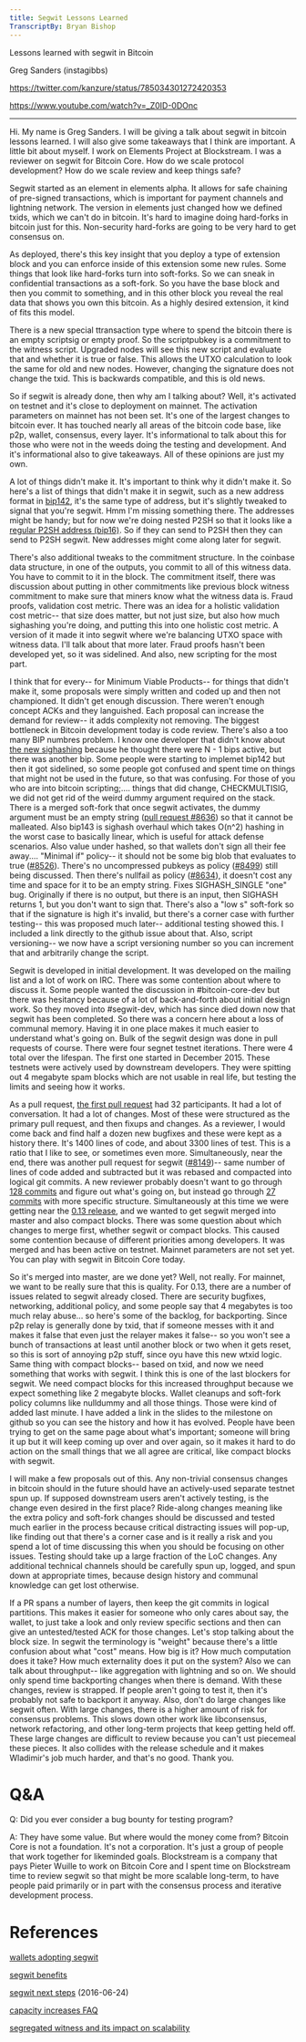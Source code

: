 ```yaml
---
title: Segwit Lessons Learned
TranscriptBy: Bryan Bishop
---
```


Lessons learned with segwit in Bitcoin

Greg Sanders (instagibbs)

<https://twitter.com/kanzure/status/785034301272420353>

<https://www.youtube.com/watch?v=_Z0ID-0DOnc>

----

Hi. My name is Greg Sanders. I will be giving a talk about segwit in bitcoin lessons learned. I will also give some takeaways that I think are important. A little bit about myself. I work on Elements Project at Blockstream. I was a reviewer on segwit for Bitcoin Core. How do we scale protocol development? How do we scale review and keep things safe?

Segwit started as an element in elements alpha. It allows for safe chaining of pre-signed transactions, which is important for payment channels and lightning network. The version in elements just changed how we defined txids, which we can't do in bitcoin. It's hard to imagine doing hard-forks in bitcoin just for this. Non-security hard-forks are going to be very hard to get consensus on.

As deployed, there's this key insight that you deploy a type of extension block and you can enforce inside of this extension some new rules. Some things that look like hard-forks turn into soft-forks. So we can sneak in confidential transactions as a soft-fork. So you have the base block and then you commit to something, and in this other block you reveal the real data that shows you own this bitcoin. As a highly desired extension, it kind of fits this model.

There is a new special ttransaction type where to spend the bitcoin there is an empty scriptsig or empty proof. So the scriptpubkey is a commitment to the witness script. Upgraded nodes will see this new script and evaluate that and whether it is true or false. This allows the UTXO calculation to look the same for old and new nodes. However, changing the signature does not change the txid. This is backwards compatible, and this is old news.

So if segwit is already done, then why am I talking about? Well, it's activated on testnet and it's close to deployment on mainnet. The activation parameters on mainnet has not been set. It's one of the largest changes to bitcoin ever. It has touched nearly all areas of the bitcoin code base, like p2p, wallet, consensus, every layer. It's informational to talk about this for those who were not in the weeds doing the testing and development. And it's informational also to give takeaways. All of these opinions are just my own.

A lot of things didn't make it. It's important to think why it didn't make it. So here's a list of things that didn't make it in segwit, such as a new address format in <a href="https://github.com/bitcoin/bips/blob/master/bip-0142.mediawiki">bip142</a>, it's the same type of address, but it's slightly tweaked to signal that you're segwit. Hmm I'm missing something there. The addresses might be handy; but for now we're doing nested P2SH so that it looks like a <a href="https://github.com/bitcoin/bips/blob/master/bip-0016.mediawiki">regular P2SH address (bip16)</a>. So if they can send to P2SH then they can send to P2SH segwit. New addresses might come along later for segwit.

There's also additional tweaks to the commitment structure. In the coinbase data structure, in one of the outputs, you commit to all of this witness data. You have to commit to it in the block. The commitment itself, there was discussion about putting in other commitments like previous block witness commitment to make sure that miners know what the witness data is. Fraud proofs, validation cost metric. There was an idea for a holistic validation cost metric-- that size does matter, but not just size, but also how much sighashing you're doing, and putting this into one holistic cost metric. A version of it made it into segwit where we're balancing UTXO space with witness data. I'll talk about that more later. Fraud proofs hasn't been developed yet, so it was sidelined. And also, new scripting for the most part.

I think that for every-- for Minimum Viable Products-- for things that didn't make it, some proposals were simply written and coded up and then not championed. It didn't get enough discussion. There weren't enough concept ACKs and they languished. Each proposal can increase the demand for review-- it adds complexity not removing. The biggest bottleneck in Bitcoin development today is code review. There's also a too many BIP numbres problem. I know one developer that didn't know about <a href="https://github.com/bitcoin/bips/blob/master/bip-0143.mediawiki">the new sighashing</a> because he thought there were N - 1 bips active, but there was another bip. Some people were starting to implemet bip142 but then it got sidelined, so some people got confused and spent time on things that might not be used in the future, so that was confusing. For those of you who are into bitcoin scripting;.... things that did change, CHECKMULTISIG, we did not get rid of the weird dummy argument required on the stack. There is a merged soft-fork that once segwit activates, the dummy argument must be an empty string (<a href="https://github.com/bitcoin/bitcoin/pull/8636">pull request #8636</a>) so that it cannot be malleated. Also bip143 is sighash overhaul which takes O(n^2) hashing in the worst case to basically linear, which is useful for attack defense scenarios. Also value under hashed, so that wallets don't sign all their fee away.... "Minimal if" policy-- it should not be some big blob that evaluates to true (<a href="https://github.com/bitcoin/bitcoin/pull/8526">#8526</a>). There's no uncompressed pubkeys as policy (<a href="https://github.com/bitcoin/bitcoin/pull/8499">#8499</a>) still being discussed. Then there's nullfail as policy (<a href="https://github.com/bitcoin/bitcoin/pull/8634">#8634</a>), it doesn't cost any time and space for it to be an empty string. Fixes SIGHASH\_SINGLE "one" bug. Originally if there is no output, but there is an input, then SIGHASH returns 1, but you don't want to sign that. There's also a "low s" soft-fork so that if the signature is high it's invalid, but there's a corner case with further testing-- this was proposed much later-- additional testing showed this. I included a link directly to the github issue about that. Also, script versioning-- we now have a script versioning number so you can increment that and arbitrarily change the script.

Segwit is developed in initial development. It was developed on the mailing list and a lot of work on IRC. There was some contention about where to discuss it. Some people wanted the discussion in #bitcoin-core-dev but there was hesitancy because of a lot of back-and-forth about initial design work. So they moved into #segwit-dev, which has since died down now that segwit has been completed. So there was a concern here about a loss of communal memory. Having it in one place makes it much easier to understand what's going on. Bulk of the segwit design was done in pull requests of course. There were four segnet testnet iterations. There were 4 total over the lifespan. The first one started in December 2015. These testnets were actively used by downstream developers. They were spitting out 4 megabyte spam blocks which are not usable in real life, but testing the limits and seeing how it works.

As a pull request, <a href="https://github.com/bitcoin/bitcoin/pull/7910">the first pull request</a> had 32 participants. It had a lot of conversation. It had a lot of changes. Most of these were structured as the primary pull request, and then fixups and changes. As a reviewer, I would come back and find half a dozen new bugfixes and these were kept as a history there. It's 1400 lines of code, and about 3300 lines of test. This is a ratio that I like to see, or sometimes even more. Simultaneously, near the end, there was another pull request for segwit (<a href="https://github.com/bitcoin/bitcoin/pull/8149">#8149</a>)-- same number of lines of code added and subtracted but it was rebased and compacted into logical git commits. A new reviewer probably doesn't want to go through <a href="https://github.com/bitcoin/bitcoin/pull/7910">128 commits</a> and figure out what's going on, but instead go through <a href="https://github.com/bitcoin/bitcoin/pull/8149">27 commits</a> with more specific structure. Simultaneously at this time we were getting near the <a href="https://github.com/bitcoin/bitcoin/blob/master/doc/release-notes/release-notes-0.13.0.md">0.13 release</a>, and we wanted to get segwit merged into master and also compact blocks. There was some question about which changes to merge first, whether segwit or compact blocks. This caused some contention because of different priorities among developers. It was merged and has been active on testnet. Mainnet parameters are not set yet. You can play with segwit in Bitcoin Core today.

So it's merged into master, are we done yet? Well, not really. For mainnet, we want to be really sure that this is quality. For 0.13, there are a number of issues related to segwit already closed. There are security bugfixes, networking, additional policy, and some people say that 4 megabytes is too much relay abuse... so here's some of the backlog, for backporting. Since p2p relay is generally done by txid, that if someone messes with it and makes it false that even just the relayer makes it false-- so you won't see a bunch of transactions at least until another block or two when it gets reset, so this is sort of annoying p2p stuff, since oyu have this new wtxid logic. Same thing with compact blocks-- based on txid, and now we need something that works with segwit. I think this is one of the last blockers for segwit. We need compact blocks for this increased throughput because we expect something like 2 megabyte blocks. Wallet cleanups and soft-fork policy columns like nulldummy and all those things. Those were kind of added last minute. I have added a link in the slides to the milestone on github so you can see the history and how it has evolved. People have been trying to get on the same page about what's important; someone will bring it up but it will keep coming up over and over again, so it makes it hard to do action on the small things that we all agree are critical, like compact blocks with segwit.

I will make a few proposals out of this. Any non-trivial consensus changes in bitcoin should in the future should have an actively-used separate testnet spun up. If supposed downstream users aren't actively testing, is the change even desired in the first place? Ride-along changes meaning like the extra policy and soft-fork changes should be discussed and tested much earlier in the process because critical distracting issues will pop-up, like finding out that there's a corner case and is it really a risk and you spend a lot of time discussing this when you should be focusing on other issues. Testing should take up a large fraction of the LoC changes. Any additional technical channels should be carefully spun up, logged, and spun down at appropriate times, because design history and communal knowledge can get lost otherwise.

If a PR spans a number of layers, then keep the git commits in logical partitions. This makes it easier for someone who only cares about say, the wallet, to just take a look and only review specific sections and then can give an untested/tested ACK for those changes. Let's stop talking about the block size. In segwit the terminology is "weight" because there's a little confusion about what "cost" means. How big is it? How much computation does it take? How much externality does it put on the system? Also we can talk about throughput-- like aggregation with lightning and so on. We should only spend time backporting changes when there is demand. With these changes, review is strapped. If people aren't going to test it, then it's probably not safe to backport it anyway. Also, don't do large changes like segwit often. With large changes, there is a higher amount of risk for consensus problems. This slows down other work like libconsensus, network refactoring, and other long-term projects that keep getting held off. These large changes are difficult to review because you can't ust piecemeal these pieces. It also collides with the release schedule and it makes Wladimir's job much harder, and that's no good. Thank you.

# Q&A

Q: Did you ever consider a bug bounty for testing program?

A: They have some value. But where would the money come from? Bitcoin Core is not a foundation. It's not a corporation. It's just a group of people that work together for likeminded goals. Blockstream is a company that pays Pieter Wuille to work on Bitcoin Core and I spent time on Blockstream time to review segwit so that might be more scalable long-term, to have people paid primarily or in part with the consensus process and iterative development process.

# References

<a href="https://bitcoincore.org/en/segwit_adoption/">wallets adopting segwit</a>

<a href="https://bitcoincore.org/en/2016/01/26/segwit-benefits/">segwit benefits</a>

<a href="https://bitcoincore.org/en/2016/06/24/segwit-next-steps/">segwit next steps</a> (2016-06-24)

<a href="https://bitcoincore.org/en/2015/12/23/capacity-increases-faq/">capacity increases FAQ</a>

<a href="http://diyhpl.us/wiki/transcripts/scalingbitcoin/hong-kong/segregated-witness-and-its-impact-on-scalability/">segregated witness and its impact on scalability</a>
